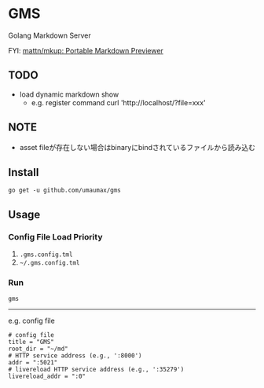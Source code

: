# GMS

Golang Markdown Server

FYI: [mattn/mkup: Portable Markdown Previewer]( https://github.com/mattn/mkup )

## TODO
* load dynamic markdown show
  * e.g. register command curl 'http://localhost/?file=xxx'

## NOTE
* asset fileが存在しない場合はbinaryにbindされているファイルから読み込む

## Install
```
go get -u github.com/umaumax/gms
```

## Usage
### Config File Load Priority
1. `.gms.config.tml`
1. `~/.gms.config.tml`

### Run
```
gms
```

----

e.g. config file
```
# config file
title = "GMS"
root_dir = "~/md"
# HTTP service address (e.g., ':8000')
addr = ":5021"
# livereload HTTP service address (e.g., ':35279')
livereload_addr = ":0"
```
